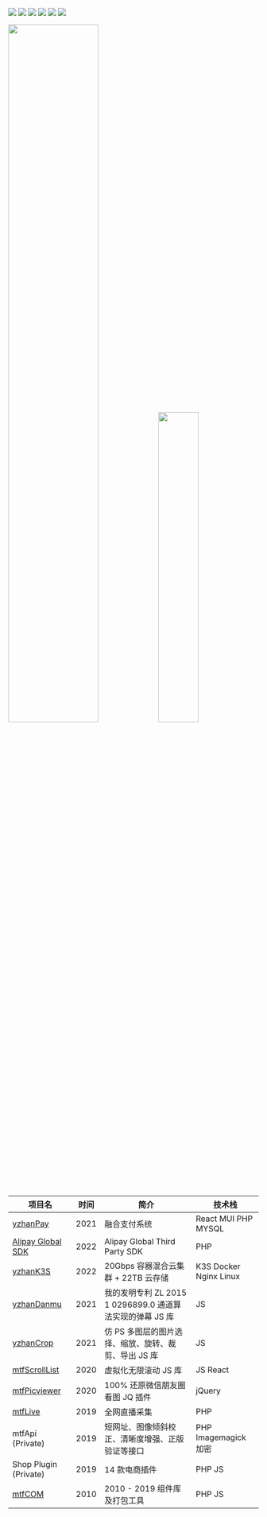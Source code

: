 <a href="https://www.npmjs.com/~mantoufan" target="_blank"><img src="https://shields.io/badge/npm-%E9%A6%92%E5%A4%B4%E9%A5%AD-red?logo=npm"/></a>
<a href="https://leetcode-cn.com/u/mantoufan/" target="_blank"><img src="https://shields.io/badge/力扣-%E5%B0%8F%E5%AE%87-orange?logo=leetcode"/></a>
<a href="https://yu.mantoufan.com/" target="_blank"><img src="https://shields.io/badge/%E5%8D%9A%E5%AE%A2-%E5%B0%8F%E5%AE%87-darkcyan?logo=Storyblok" /></a>
<a href="https://weibo.com/u/2479500471" target="_blank"><img src="https://img.shields.io/badge/dynamic/json?label=%E5%BE%AE%E5%8D%9A&query=%24.data.totalSubs&url=https%3A%2F%2Fapi.spencerwoo.com%2Fsubstats%2F%3Fsource%3Dweibo%26queryKey%3D2479500471&labelColor=e71f19&color=040000&logo=sina-weibo&longCache=true" /></a>
<a href="javascript:"><img src="https://shields.io/badge/%E5%85%AC%E4%BC%97%E5%8F%B7-%E9%A6%92%E5%A4%B4%E9%A5%AD-blackishgreen?logo=wechat"/></a>
<a href="https://packagist.org/users/mantoufan/packages/" target="_blank"><img src="https://shields.io/badge/PHP-Packagist-orange?logo=packagist" /></a>
<div>
<img width="60%" src="https://github-readme-stats.vercel.app/api?username=mantoufan&include_all_commits=true&show_icons=true&count_private=true&hide=contribs,prs&hide_border=true&theme=graywhite" /><img width="40%" src="https://github-readme-stats.vercel.app/api/top-langs?username=mantoufan&include_all_commits=true&show_icons=true&layout=compact&hide_border=true&theme=graywhite" />
</div>

|  项目名   | 时间  | 简介 | 技术栈 |
|  ----  | ----  | ----  | ---- |
| [yzhanPay](https://github.com/mantoufan/yzhanPay)  | 2021 | 融合支付系统 | React MUI PHP MYSQL |
| [Alipay Global SDK](https://github.com/mantoufan/alipay-global-sdk-php)  | 2022 | Alipay Global Third Party SDK | PHP |
| [yzhanK3S](https://github.com/mantoufan/yzhanK3S) | 2022 | 20Gbps 容器混合云集群 + 22TB 云存储 | K3S Docker Nginx Linux |
| [yzhanDanmu](https://github.com/mantoufan/yzhanDanmu) | 2021 | 我的发明专利 ZL 2015 1 0296899.0 通道算法实现的弹幕 JS 库 | JS |  
| [yzhanCrop](https://github.com/mantoufan/yZhanCrop) | 2021 | 仿 PS 多图层的图片选择、缩放、旋转、裁剪、导出 JS 库 | JS | 
| [mtfScrollList](https://github.com/mantoufan/mtfScrollList) | 2020 | 虚拟化无限滚动 JS 库 | JS React |
| [mtfPicviewer](https://github.com/mantoufan/mtfPicviewer) | 2020 | 100% 还原微信朋友圈看图 JQ 插件 | jQuery |
| [mtfLive](https://github.com/mantoufan/mtfLive) | 2019 | 全网直播采集 | PHP |
| mtfApi (Private) | 2019 | 短网址、图像倾斜校正、清晰度增强、正版验证等接口 | PHP Imagemagick 加密 |
| Shop Plugin (Private) | 2019 | 14 款电商插件 | PHP JS |
| [mtfCOM](https://github.com/mantoufan/mtfCOM) | 2010 | 2010 - 2019 组件库及打包工具 | PHP JS |

<!--
**mantoufan/mantoufan** is a ✨ _special_ ✨ repository because its `README.md` (this file) appears on your GitHub profile.

Here are some ideas to get you started: 

- 🔭 I’m currently working on ...
- 🌱 I’m currently learning ...
- 👯 I’m looking to collaborate on ...
- 🤔 I’m looking for help with ...
- 💬 Ask me about ...
- 📫 How to reach me: ...
- 😄 Pronouns: ...
- ⚡ Fun fact: ...
-->
